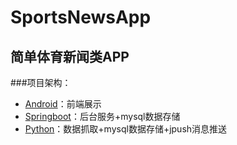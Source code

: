 # **SportsNewsApp**
## 简单体育新闻类APP
###项目架构：
- [Android](https://github.com/zsp19931222/StoreAPP)：前端展示
- [Springboot](https://github.com/zsp19931222/SportsNews)：后台服务+mysql数据存储
- [Python](https://github.com/zsp19931222/PythonProject)：数据抓取+mysql数据存储+jpush消息推送
